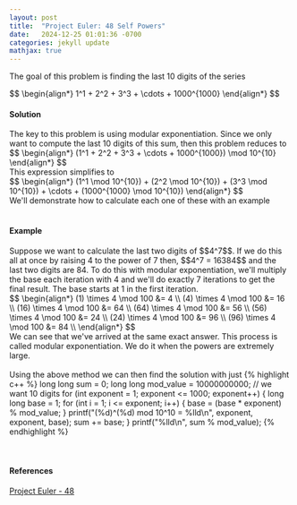```yaml
---
layout: post
title:  "Project Euler: 48 Self Powers"
date:   2024-12-25 01:01:36 -0700
categories: jekyll update
mathjax: true
---
```

The goal of this problem is finding the last 10 digits of the series
<div>
	$$
	\begin{align*}
	 1^1 + 2^2 + 3^3 + \cdots + 1000^{1000}
	\end{align*}
	$$
</div>
<!------------------------------------------------------------------------------------>
<h4><b>Solution</b></h4>
The key to this problem is using modular exponentiation. Since we only want to compute the last 10 digits of this sum, then this problem reduces to
<div>
	$$
	\begin{align*}
	 (1^1 + 2^2 + 3^3 + \cdots + 1000^{1000}) \mod 10^{10}
	\end{align*}
	$$
</div>
This expression simplifies to
<div>
	$$
	\begin{align*}
	 (1^1 \mod 10^{10}) + (2^2 \mod 10^{10}) + (3^3 \mod 10^{10}) + \cdots + (1000^{1000} \mod 10^{10})
	\end{align*}
	$$
</div>
We'll demonstrate how to calculate each one of these with an example
<br>
<br>
<!------------------------------------------------------------------------------------>
<h4><b>Example</b></h4>
Suppose we want to calculate the last two digits of $$4^7$$. If we do this all at once by raising 4 to the power of 7 then, $$4^7 = 16384$$ and the last two digits are 84. To do this with modular exponentiation, we'll multiply the base each iteration with 4 and we'll do exactly 7 iterations to get the final result. The base starts at 1 in the first iteration.
<div>
	$$
	\begin{align*}
	(1) \times 4 \mod 100 &= 4 \\
	(4) \times 4 \mod 100 &= 16 \\
	(16) \times 4 \mod 100 &= 64 \\	
	(64) \times 4 \mod 100 &= 56 \\	
	(56) \times 4 \mod 100 &= 24 \\	
	(24) \times 4 \mod 100 &= 96 \\	
	(96) \times 4 \mod 100 &= 84 \\	
	\end{align*}
	$$
</div>
We can see that we've arrived at the same exact answer. This process is called modular exponentiation. We do it when the powers are extremely large.
<br>
<br>
Using the above method we can then find the solution with just
<!------------------------------------------------------------------------------------>
{% highlight c++ %}
long long sum = 0;
long long mod_value = 10000000000; // we want 10 digits
for (int exponent = 1; exponent <= 1000; exponent++) {
    long long base = 1;
    for (int i = 1; i <= exponent; i++) {
        base = (base * exponent) % mod_value;
    }
    printf("(%d)^(%d) mod 10^10 = %lld\n", exponent, exponent, base);
    sum += base;
}
printf("%lld\n", sum % mod_value);
{% endhighlight %}
<br>
<br>
<br>
<!------------------------------------------------------------------------------------>
<h4><b>References</b></h4>
<a href="https://projecteuler.net/problem=48">Project Euler - 48</a>
<br>
<br>


